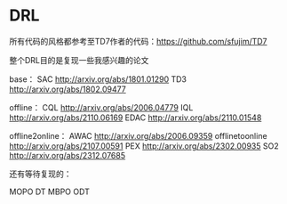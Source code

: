 # DRL
所有代码的风格都参考至TD7作者的代码：https://github.com/sfujim/TD7

整个DRL目的是复现一些我感兴趣的论文

base：
SAC               http://arxiv.org/abs/1801.01290
TD3               http://arxiv.org/abs/1802.09477

offline：
CQL               http://arxiv.org/abs/2006.04779
IQL               http://arxiv.org/abs/2110.06169
EDAC              http://arxiv.org/abs/2110.01548

offline2online：
AWAC              http://arxiv.org/abs/2006.09359
offlinetoonline   http://arxiv.org/abs/2107.00591
PEX               http://arxiv.org/abs/2302.00935
SO2               http://arxiv.org/abs/2312.07685

还有等待复现的：

MOPO
DT
MBPO
ODT






